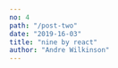 ```yaml
---
no: 4
path: "/post-two"
date: "2019-16-03"
title: "nine by react"
author: "Andre Wilkinson"
---
```


